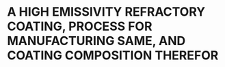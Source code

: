 # A HIGH EMISSIVITY REFRACTORY COATING, PROCESS FOR MANUFACTURING SAME, AND COATING COMPOSITION THEREFOR
